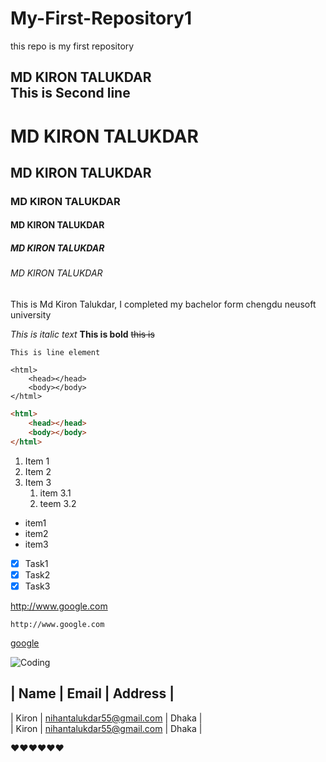 # My-First-Repository1
this repo is my first repository

<!-- markdown tutorial-->

MD KIRON TALUKDAR   
This is Second line
---  
<!-- headling tag -->
# MD KIRON TALUKDAR
## MD KIRON TALUKDAR
### MD KIRON TALUKDAR
#### MD KIRON TALUKDAR
##### MD KIRON TALUKDAR
###### MD KIRON TALUKDAR
<!-- p tag -->
<p>This is Md Kiron Talukdar, I completed my bachelor form chengdu neusoft university<p>

<!-- italic text, bold and del example -->
_This is italic text_
__This is bold__
~~this is~~

<!-- ### single line code -->
`This is line element`


<!-- ### Multiple line code -->
```  
<html>
    <head></head>
    <body></body>
</html>
```

```html
<html>
    <head></head>
    <body></body>
</html>
```

<!-- ### ordered list -->
1. Item 1    
2. Item 2  
3. Item 3
    1. item 3.1
    2. teem 3.2


<!-- ### Unordered List -->
- item1
- item2
- item3

<!-- ### task List -->
- [x] Task1
- [x] Task2
- [x] Task3

<!-- ### automatic link  -->
http://www.google.com

<!-- ### automatic link desable  -->
`http://www.google.com`

<!-- ### markdown link syntex  -->
[google](http://www.google.com)


<!-- image syntex -->
![Coding](./images/coding.jpeg)

<!-- <img src="./images/coding.jpeg" height="350px" width="100%"> -->

<!-- Table Syntex -->
| Name | Email | Address |
------------------------
| Kiron | nihantalukdar55@gmail.com | Dhaka |  
| Kiron | nihantalukdar55@gmail.com | Dhaka |


<!-- emoji -->
❤️❤️❤️❤️❤️❤️
